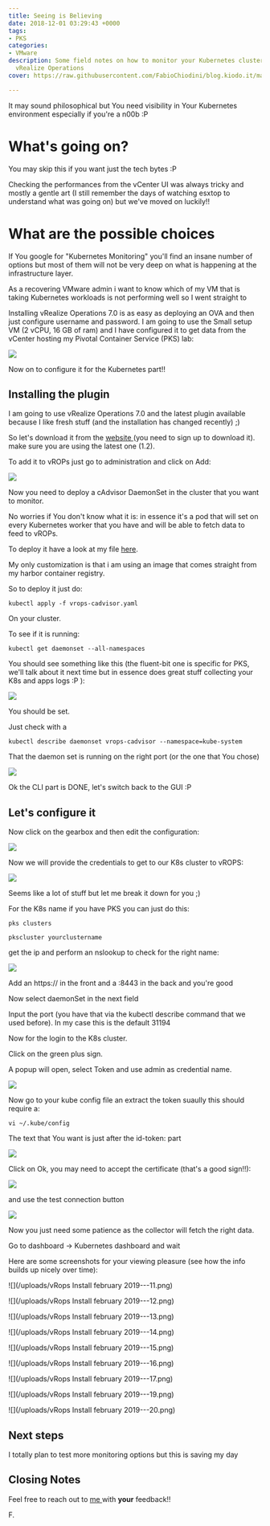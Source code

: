 ```yaml
---
title: Seeing is Believing
date: 2018-12-01 03:29:43 +0000
tags:
- PKS
categories:
- VMware
description: Some field notes on how to monitor your Kubernetes cluster with VMware
  vRealize Operations
cover: https://raw.githubusercontent.com/FabioChiodini/blog.kiodo.it/master/images/BIOS.jpg

---
```

It may sound philosophical but You need visibility in Your Kubernetes environment  especially if you're a n00b :P

# What's going on?

You may skip this if you want just the tech bytes :P

Checking the performances from the vCenter UI was always tricky and mostly a gentle art (I still remember the days of watching esxtop to understand what was going on) but we've moved on luckily!!

# What are the possible choices

If You google for "Kubernetes Monitoring" you'll find an insane number of options but most of them will not be very deep on what is happening at the infrastructure layer.

As a recovering VMware admin i want to know which of my VM that is taking Kubernetes workloads is not performing well so I went straight to 

Installing vRealize Operations 7.0 is as easy as deploying an OVA and then just configure username and password. I am going to use the Small setup VM (2 vCPU, 16 GB of ram) and I have configured it to get data from the vCenter hosting my Pivotal Container Service (PKS) lab:

![](/uploads/vc-flyconfig.png)

Now on to configure it for the Kubernetes part!!

## Installing the plugin

I am going to use vRealize Operations 7.0 and the latest plugin available because I like fresh stuff (and the installation has changed recently) ;)

So let's download it from the [website ](https://marketplace.vmware.com/vsx/solutions/vrealize-operations-management-pack-for-container-monitoring?ref=related)(you need to sign up to download it). make sure you are using the latest one (1.2).

To add it to vROPs just go to administration and click on Add:

![](/uploads/adminsolution.png)

Now you need to deploy a cAdvisor DaemonSet in the cluster that you want to monitor.

No worries if You don't know what it is: in essence it's a pod that will set on every Kubernetes worker that you have and will be able to fetch data to feed to vROPs.

To deploy it have a look at my file [here](https://github.com/FabioChiodini/kiodo-pks-test/blob/master/vrops/vrops-cadvisor.yaml).

My only customization is that i am using an image that comes straight from my harbor container registry.

So to deploy it just do:

    kubectl apply -f vrops-cadvisor.yaml

On your cluster.

To see if it is running:

    kubectl get daemonset --all-namespaces

You should see something like this (the fluent-bit one is specific for PKS, we'll talk about it next time but in essence does great stuff collecting your K8s and apps logs :P ):

![](/uploads/kubeds.png)

You should be set.

Just check with a 

    kubectl describe daemonset vrops-cadvisor --namespace=kube-system

That the daemon set is running on the right port (or the one that You chose)

![](/uploads/kubeds2.png)

Ok the CLI part is DONE, let's switch back to the GUI :P

## Let's configure it

Now click on the gearbox and then edit the configuration:

![](/uploads/geark8.png)

Now we will provide the credentials to get to our K8s cluster to vROPS:

![](/uploads/gearconfig.png)

Seems like a lot of stuff but let me break it down for you ;)

For the K8s name if you have PKS you can just do this:

    pks clusters

    pkscluster yourclustername

get the ip and perform an nslookup to check for the right name:

![](/uploads/PKSCLI2.png)

Add an https:// in the front and a :8443 in the back and you're good

Now select daemonSet in the next field

Input the port (you have that via the kubectl describe command that we used before). In my case this is the default 31194

Now for the login to the K8s cluster.

Click on the green plus sign.

A popup will open, select Token and use admin as credential name.

![](/uploads/tokenpks.png)

Now go to your kube config file an extract the token suaully this should require a:

    vi ~/.kube/config

The text that You want is just after the id-token: part

![](/uploads/tokenscreen.png)

Click on Ok, you may need to accept the certificate (that's a good sign!!):

![](/uploads/certificateacce.png)

and use the test connection button

![](/uploads/testconn.png)

Now you just need some patience as the collector will fetch the right data.

Go to dashboard -> Kubernetes dashboard and wait

Here are some screenshots for your viewing pleasure (see how the info builds up nicely over time):

![](/uploads/vRops Install february 2019---11.png)

![](/uploads/vRops Install february 2019---12.png)

![](/uploads/vRops Install february 2019---13.png)

![](/uploads/vRops Install february 2019---14.png)

![](/uploads/vRops Install february 2019---15.png)

![](/uploads/vRops Install february 2019---16.png)

![](/uploads/vRops Install february 2019---17.png)

![](/uploads/vRops Install february 2019---19.png)

![](/uploads/vRops Install february 2019---20.png)

## **Next steps**

I totally plan to test more monitoring options but this is saving my day 

## Closing Notes

Feel free to reach out to [me ](@FabioChiodini)with **your** feedback!!

F.